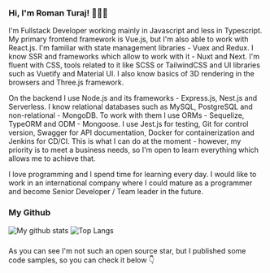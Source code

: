 ### Hi, I'm Roman Turaj! 👋👋👋

I'm Fullstack Developer working mainly in Javascript and less in Typescript. My primary frontend framework is Vue.js, but I'm also able to work with React.js. I'm familiar with state management libraries - Vuex and Redux. I know SSR and frameworks which allow to work with it - Nuxt and Next. I'm fluent with CSS, tools related to it like SCSS or TailwindCSS and UI libraries such as Vuetify and Material UI. I also know basics of 3D rendering in the browsers and Three.js framework.

On the backend I use Node.js and its frameworks - Express.js, Nest.js and Serverless. I know relational databases such as MySQL, PostgreSQL and non-relational - MongoDB. To work with them I use ORMs - Sequelize, TypeORM and ODM - Mongoose. I use Jest.js for testing, Git for control version, Swagger for API documentation, Docker for containerization and Jenkins for CD/CI. This is what I can do at the moment - however, my priority is to meet a business needs, so I'm open to learn everything which allows me to achieve that.

I love programming and I spend time for learning every day. I would like to work in an international company where I could mature as a programmer and become Senior Developer / Team leader in the future.
 

### My Github
<div>
<img align="top" src="https://github-readme-stats.vercel.app/api?username=rturaj&title_color=2d77dc&icon_color=2d77dc&text_color=2d77dc&bg_color=00000000&show_icons=true&hide_border=true&count_private=true&show_icons=true&include_all_commits=true&hide=stars" alt="My github stats" />
<img align="top" src="https://github-readme-stats.vercel.app/api/top-langs/?username=rturaj&langs_count=20&layout=compact&count_private=true&hide_border=true&title_color=2d77dc&icon_color=2d77dc&text_color=2d77dc&bg_color=00000000&show_icons=true" alt="Top Langs" />

</div>

###

As you can see I'm not such an open source star, but I published some code samples, so you can check it below 👇
